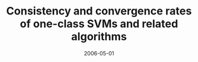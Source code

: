 ---
title: "Consistency and convergence rates of one-class SVMs and related algorithms"
collection: publications
permalink: /publications/2006-05-01-Consistency-and-convergence-rates-of-one-class-SVMs-and-related-algorithms
date: 2006-05-01
paperurl: 'http://jmlr.csail.mit.edu/papers/v7/vert06a.html'
citation: 'R.&nbsp;Vert, &amp; J.-P. Vert.
Consistency and convergence rates of one-class <span class="bibtex-protected">SVM</span>s and related algorithms.
<em>J. Mach. Learn. Res.</em>, 7(29):817–854, 2006.'
---